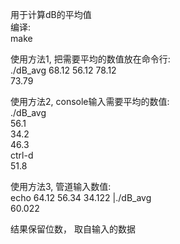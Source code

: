 用于计算dB的平均值  
编译:  
make  
  
使用方法1, 把需要平均的数值放在命令行:  
./dB_avg 68.12 56.12 78.12  
73.79  
  
使用方法2, console输入需要平均的数值:  
./dB_avg  
56.1  
34.2  
46.3  
ctrl-d  
51.8  
  
使用方法3, 管道输入数值:  
echo 64.12 56.34 34.122 |./dB_avg  
60.022  
  
结果保留位数， 取自输入的数据  
